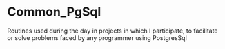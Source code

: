# Common_PgSql
Routines used during the day in projects in which I participate, to facilitate or solve problems faced by any programmer using PostgresSql

